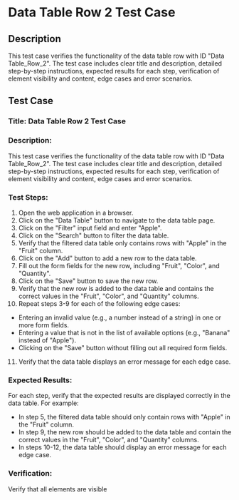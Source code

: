 # Data Table Row 2 Test Case

## Description
This test case verifies the functionality of the data table row with ID "Data Table_Row_2". The test case includes clear title and description, detailed step-by-step instructions, expected results for each step, verification of element visibility and content, edge cases and error scenarios.

## Test Case

### Title: Data Table Row 2 Test Case

### Description:
This test case verifies the functionality of the data table row with ID "Data Table_Row_2". The test case includes clear title and description, detailed step-by-step instructions, expected results for each step, verification of element visibility and content, edge cases and error scenarios.

### Test Steps:
1. Open the web application in a browser.
2. Click on the "Data Table" button to navigate to the data table page.
3. Click on the "Filter" input field and enter "Apple".
4. Click on the "Search" button to filter the data table.
5. Verify that the filtered data table only contains rows with "Apple" in the "Fruit" column.
6. Click on the "Add" button to add a new row to the data table.
7. Fill out the form fields for the new row, including "Fruit", "Color", and "Quantity".
8. Click on the "Save" button to save the new row.
9. Verify that the new row is added to the data table and contains the correct values in the "Fruit", "Color", and "Quantity" columns.
10. Repeat steps 3-9 for each of the following edge cases:
* Entering an invalid value (e.g., a number instead of a string) in one or more form fields.
* Entering a value that is not in the list of available options (e.g., "Banana" instead of "Apple").
* Clicking on the "Save" button without filling out all required form fields.
11. Verify that the data table displays an error message for each edge case.

### Expected Results:
For each step, verify that the expected results are displayed correctly in the data table. For example:
* In step 5, the filtered data table should only contain rows with "Apple" in the "Fruit" column.
* In step 9, the new row should be added to the data table and contain the correct values in the "Fruit", "Color", and "Quantity" columns.
* In steps 10-12, the data table should display an error message for each edge case.

### Verification:
Verify that all elements are visible